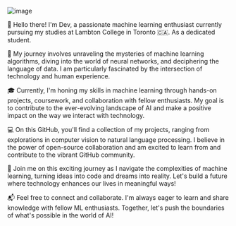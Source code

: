 ![image](https://github.com/user-attachments/assets/4865829a-e6a8-4df3-8a4d-9201a65867c6)


👋 Hello there! I'm Dev, a passionate machine learning enthusiast currently pursuing my studies at Lambton College in Toronto 🇨🇦. As a dedicated student.

🤖 My journey involves unraveling the mysteries of machine learning algorithms, diving into the world of neural networks, and deciphering the language of data. I am particularly fascinated by the intersection of technology and human experience.

🎓 Currently, I'm honing my skills in machine learning through hands-on projects, coursework, and collaboration with fellow enthusiasts. My goal is to contribute to the ever-evolving landscape of AI and make a positive impact on the way we interact with technology.

💻 On this GitHub, you'll find a collection of my projects, ranging from explorations in computer vision to natural language processing. I believe in the power of open-source collaboration and am excited to learn from and contribute to the vibrant GitHub community.

🚀 Join me on this exciting journey as I navigate the complexities of machine learning, turning ideas into code and dreams into reality. Let's build a future where technology enhances our lives in meaningful ways!

📬 Feel free to connect and collaborate. I'm always eager to learn and share knowledge with fellow ML enthusiasts. Together, let's push the boundaries of what's possible in the world of AI!
